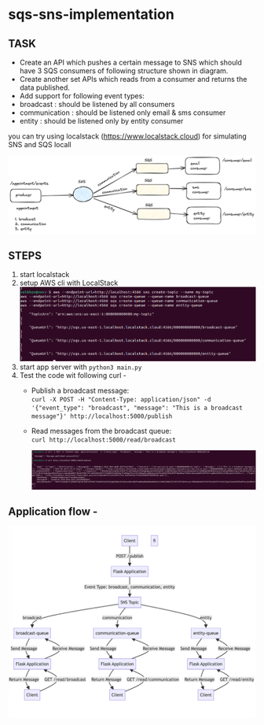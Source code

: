 # sqs-sns-implementation

## TASK

- Create an API which pushes a certain message to SNS which should have 3 SQS consumers of 
following structure shown in diagram.
- Create another set APIs which reads from a consumer and returns the data published.
- Add support for following event types: 
- broadcast : should be listened by all consumers
- communication : should be listened only email & sms consumer
- entity : should be listened only by entity consumer

you can try using localstack (https://www.localstack.cloud) for simulating SNS and SQS locall

![design image](https://github.com/flow6979/sqs-sns-implementation/blob/main/design.png)


## STEPS

1. start localstack
2. setup AWS cli with LocalStack
     ![aws configurations](https://github.com/flow6979/sqs-sns-implementation/blob/main/awsConfigure.png)
4. start app server with `python3 main.py`
5. Test the code wit following curl -
   - Publish a broadcast message:
      </br>
     `curl -X POST -H "Content-Type: application/json" -d '{"event_type": "broadcast", "message": "This is a broadcast message"}' http://localhost:5000/publish`
   - Read messages from the broadcast queue:
      </br>
     `curl http://localhost:5000/read/broadcast`

     ![curl Results](https://github.com/flow6979/sqs-sns-implementation/blob/main/curlResults.png)

## Application flow - 

![flow](https://github.com/flow6979/sqs-sns-implementation/blob/main/flow.png)
